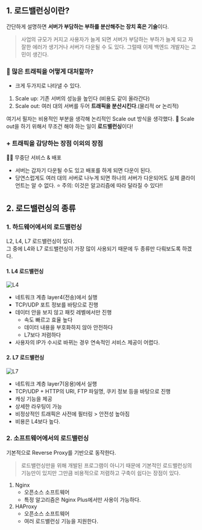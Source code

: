 ## 1. 로드밸런싱이란?

간단하게 설명하면 **서버가 부담하는 부하를 분산해주는 장치 혹은 기술**이다.

> 사업의 규모가 커지고 사용자가 늘게 되면 서버가 부담하는 부하가 늘게 되고 자잘한 에러가 생기거나 서버가 다운될 수 도 있다. 그럴때 이제 백엔드 개발자는 고민이 생긴다.


### 🤔 많은 트래픽을 어떻게 대처할까?

- 크게 두가지로 나타낼 수 있다.

1. Scale up: 기존 서버의 성능을 높인다 (비용도 같이 올라간다)
2. Scale out: 여러 대의 서버를 두어 **트래픽을 분산시킨다**.(물리적 or 논리적)

여기서 필자는 비용적인 부분을 생각해 논리적인 Scale out 방식을 생각했다.
🔮 Scale out을 하기 위해서 무조건 해야 하는 일이 **로드밸런싱**이다!

### + 트래픽을 감당하는 장점 이외의 장점


🏃‍♂️ 무중단 서비스 & 배포
- 서버는 갑자기 다운될 수도 있고 배포를 하게 되면 다운이 된다.
- 당연스럽게도 여러 대의 서버로 나누게 되면 하나의 서버가 다운되어도 실제 클라이언트는 알 수 없다.
⭐ 주의: 이것은 알고리즘에 따라 달라질 수 있다!!



## 2. 로드밸런싱의 종류

### 1. 하드웨어에서의 로드밸런싱

L2, L4, L7 로드밸런싱이 있다.    
그 중에 L4와 L7 로드밸런싱이 가장 많이 사용되기 때문에 두 종류만 다뤄보도록 하겠다.

#### 1. L4 로드밸런싱

![L4](https://images.velog.io/images/kimjiwonpg98/post/48ffd3d0-86b5-4b4d-8e01-3ac8e04b28de/image.png)

- 네트워크 계층 layer4(전송)에서 실행
- TCP/UDP 포트 정보를 바탕으로 진행
- 데이터 안을 보지 않고 패킷 레벨에서만 진행
    - 속도 빠르고 효율 높다
    - 데이터 내용을 부호화하지 않아 안전하다
    - L7보다 저렴하다
- 사용자의 IP가 수시로 바뀌는 경우 연속적인 서비스 제공이 어렵다.

#### 2. L7 로드밸런싱

![L7](https://images.velog.io/images/kimjiwonpg98/post/ec852d6f-f2ae-4aa0-8804-a34c20cebe60/image.png)

- 네트워크 계층 layer7(응용)에서 실행
- TCP/UDP + HTTP의 URI, FTP 파일명, 쿠키 정보 등을 바탕으로 진행
- 캐싱 기능을 제공
- 상세한 라우팅이 가능
- 비정상적인 트래픽은 사전에 필터링 > 안전성 높아짐
- 비용은 L4보다 높다.

### 2. 소프트웨어에서의 로드밸런싱

기본적으로 Reverse Proxy를 기반으로 동작한다.     
> 로드밸런싱만을 위해 개발된 프로그램이 아니기 때문에 기본적인 로드밸런싱의 기능만이 있지만 그만큼 비용적으로 저렴하고 구축이 쉽다는 장점이 있다.

1. Nginx
	- 오픈소스 소프트웨어
    - 특정 알고리즘은 Nginx Plus에서만 사용이 가능하다.
2. HAProxy
	- 오픈소스 소프트웨어
    - 여러 로드밸런싱 기능을 지원한다.